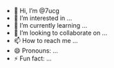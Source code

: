 - 👋 Hi, I’m @7ucg
- 👀 I’m interested in ...
- 🌱 I’m currently learning ...
- 💞️ I’m looking to collaborate on ...
- 📫 How to reach me ...
- 😄 Pronouns: ...
- ⚡ Fun fact: ...

<!---
7ucg/7ucg is a ✨ special ✨ repository because its `README.md` (this file) appears on your GitHub profile.
You can click the Preview link to take a look at your changes.
--->
